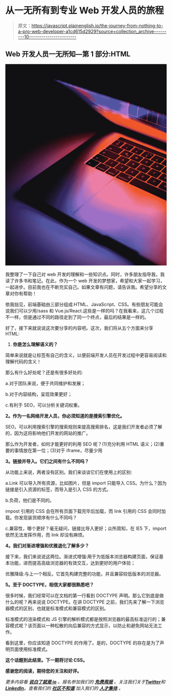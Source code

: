 # 从一无所有到专业 Web 开发人员的旅程

> 原文：<https://javascript.plainenglish.io/the-journey-from-nothing-to-a-pro-web-developer-a1cd615d2929?source=collection_archive---------10----------------------->

## Web 开发人员一无所知—第 1 部分:HTML

![](img/2540d087c6bda4c0b60d733041e1e869.png)

我整理了一下自己对 web 开发的理解和一些知识点。同时，许多朋友指导我，我读了许多书和笔记。在此，作为一个 web 开发的梦想家，希望和大家一起学习，一起进步。目前我也在不断充实自己。如果文章有问题，请告诉我。希望分享的文章对你有帮助！

依我拙见，前端基础由三部分组成:HTML、JavaScript、CSS。有些朋友可能会说我们可以少用/sass 和 Vue.js/React.这些是一样的吗？在我看来，这几个过程不一样，但是通过不同的路径走到了同一个终点，最后的结果是一样的。

好了，接下来就说说这次要分享的内容吧。这次，我们将从五个方面来分享 HTML:

1.  **你是怎么理解语义的？**

简单来说就是让标签有自己的含义，以便前端开发人员在开发过程中更容易阅读和理解代码的含义！

那么有什么好处呢？还是有很多好处的:

a.对于团队来说，便于共同维护和发展；

b.对于内容结构，呈现效果更好；

c.有利于 SEO，可以分析关键词权重。

**2。作为一名网络开发人员，你必须知道的是搜索引擎优化。**

SEO，可以利用搜索引擎的搜索规则来提高搜索排名，这是我们开发者必须了解的，因为这将影响他们开发的网站的推广。

那么作为开发者，如何才能更好的利用 SEO 呢？(1)充分利用 HTML 语义；(2)重要的事情放在第一位；(3)对于 iframe，尽量少用

**3。链接并导入。它们之间有什么不同吗？**

从功能上来说，两者没有区别。我们来谈谈它们在使用上的区别:

a.Link 可以导入所有资源，比如图片，但是 import 只能导入 CSS。为什么？因为链接是引入资源的标签，而导入是引入 CSS 的方式。

b.负荷，他们是不同的。

impost 引用的 CSS 会在所有页面下载完毕后加载，而 link 引用的 CSS 会同时加载。你发现装货顺序有什么不同吗？

c.兼容性，哪个更好？毫无疑问，链接比导入更好；众所周知，在 IE5 下，import 依然无法发挥作用，而 link 却没有麻烦。

**4。我们对渐进增强和优雅退化了解多少？**

接下来，我们来说说这两位。渐进式增强:用于为低版本浏览器构建页面，保证基本功能，进而提高高级浏览器的有效交互，达到更好的用户体验；

优雅降级:与上一个相反。它首先构建完整的功能，并且兼容较低版本的浏览器。

**5。至于 DOCTYPE，相信大家都很熟悉吧？**

很多时候，我们经常可以在文档的第一行看到 DOCTYPE 声明。那么它到底是做什么的呢？再来说说 DOCTYPE。在讲 DOCTYPE 之前，我们先来了解一下浏览器模式的区别，也就是标准模式和兼容模式的区别。

标准模式的渲染模式和 JS 引擎的解析模式都是按照浏览器的最高标准运行的；兼容模式呢？该页面以一种松散的向后兼容的方式显示，以防止和避免网站无法工作。

看到这里，你应该知道 DOCTYPE 的作用了。是的，DOCTYPE 的存在是为了声明页面使用标准模式。

**这个话题到此结束。下一期将讨论 CSS。**

**感谢您的阅读，期待您的关注和好评。**

*更多内容看* [***说白了就是 io***](https://plainenglish.io/) *。报名参加我们的* [***免费周报***](http://newsletter.plainenglish.io/) *。关注我们关于*[***Twitter***](https://twitter.com/inPlainEngHQ)*和*[***LinkedIn***](https://www.linkedin.com/company/inplainenglish/)*。查看我们的* [***社区不和谐***](https://discord.gg/GtDtUAvyhW) *加入我们的* [***人才集体***](https://inplainenglish.pallet.com/talent/welcome) *。*